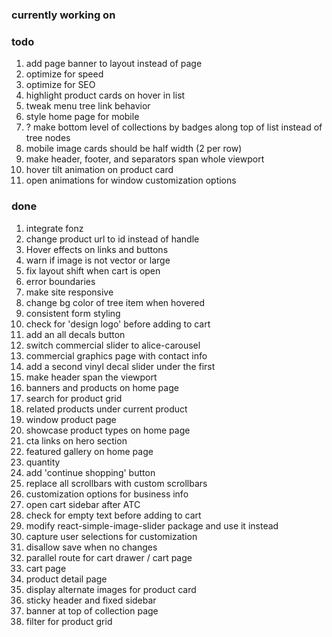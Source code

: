 ### currently working on

### todo

1. add page banner to layout instead of page
2. optimize for speed
3. optimize for SEO
4. highlight product cards on hover in list
5. tweak menu tree link behavior
6. style home page for mobile
7. ? make bottom level of collections by badges along top of list instead of tree nodes
8. mobile image cards should be half width (2 per row)
9. make header, footer, and separators span whole viewport
10. hover tilt animation on product card
11. open animations for window customization options

### done

1. integrate fonz
2. change product url to id instead of handle
3. Hover effects on links and buttons
4. warn if image is not vector or large
5. fix layout shift when cart is open
6. error boundaries
7. make site responsive
8. change bg color of tree item when hovered
9. consistent form styling
10. check for 'design logo' before adding to cart
11. add an all decals button
12. switch commercial slider to alice-carousel
13. commercial graphics page with contact info
14. add a second vinyl decal slider under the first
15. make header span the viewport
16. banners and products on home page
17. search for product grid
18. related products under current product
19. window product page
20. showcase product types on home page
21. cta links on hero section
22. featured gallery on home page
23. quantity
24. add 'continue shopping' button
25. replace all scrollbars with custom scrollbars
26. customization options for business info
27. open cart sidebar after ATC
28. check for empty text before adding to cart
29. modify react-simple-image-slider package and use it instead
30. capture user selections for customization
31. disallow save when no changes
32. parallel route for cart drawer / cart page
33. cart page
34. product detail page
35. display alternate images for product card
36. sticky header and fixed sidebar
37. banner at top of collection page
38. filter for product grid
